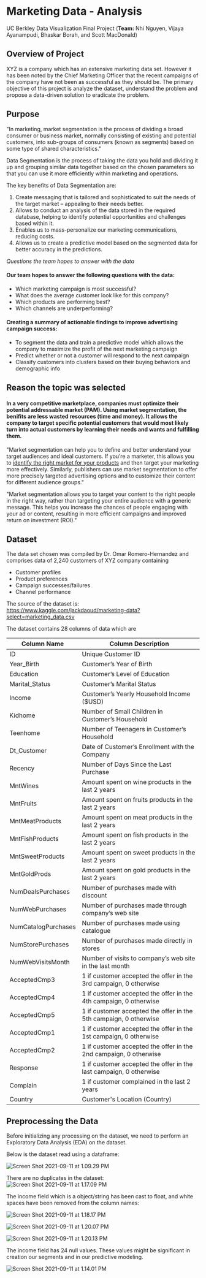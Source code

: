 #   Marketing Data - Analysis

UC Berkley Data Visualization Final Project (**Team:** Nhi Nguyen, Vijaya Ayanampudi, Bhaskar Borah, and Scott MacDonald)

## Overview of Project

XYZ is a company which has an extensive marketing data set. However it has been noted by the Chief Marketing Officer that the recent campaigns of the company have not been as successful as they should be.
The primary objective of this project is analyze the dataset, understand the problem and propose a data-driven solution to eradicate the problem.

## Purpose

"In marketing, market segmentation is the process of dividing a broad consumer or business market, normally consisting of existing and potential customers, into sub-groups of consumers (known as segments) based on some type of shared characteristics."

[^1]: Wikipedia contributors. (2021, June 23). Market segmentation. In *Wikipedia, The Free Encyclopedia*. Retrieved 14:25, September 11, 2021, from https://en.wikipedia.org/w/index.php?title=Market_segmentation&oldid=1029982660

Data Segmentation is the process of taking the data you hold and dividing it up and grouping similar data together based on the chosen parameters so that you can use it more efficiently within marketing and operations.

The key benefits of Data Segmentation are:

1. Create messaging that is tailored and sophisticated to suit the needs of the target market – appealing to their needs better.
2. Allows to conduct an analysis of the data stored in the required database, helping to identify potential opportunities and challenges based within it. 
3. Enables us to mass-personalize our marketing communications, reducing costs.
4. Allows us to create a predictive model based on the segmented data for better accuracy in the predictions.


*Questions the team hopes   to answer with the data*

#### Our team hopes to answer the following questions with the data:

- Which marketing campaign is most successful?
- What does the average customer look like for this company?
- Which products are performing best?
- Which channels are underperforming?

#### Creating a summary of actionable findings to improve advertising campaign success:

- To segment the data and train a predictive model which allows the company to maximize the profit of the next marketing campaign
- Predict whether or not a customer will respond to the next campaign
- Classify customers into clusters based on their buying behaviors and demographic info

##  Reason the topic was selected

#### In a very competitive marketplace, companies must optimize their potential addressable market (PAM). Using market segmentation, the benifits are less wasted resources (time and money). It allows the company to target specific potential customers that would most likely turn into actual customers by learning their needs and wants and fulfilling them.

"Market segmentation can help you to define and better understand your target audiences and ideal customers. If you’re a marketer, this allows you to [identify the right market for your products](https://www.lotame.com/finding-target-audience/) and then target your marketing more effectively. Similarly, publishers can use market segmentation to offer more precisely targeted advertising options and to customize their content for different audience groups."

"Market segmentation allows you to target your content to the right people in the right way, rather than targeting your entire audience with a generic message. This helps you increase the chances of people engaging with your ad or content, resulting in more efficient campaigns and improved return on investment (ROI)."

[^2]: *What is market Segmentation? 4 types & 5 benefits*. Lotame. (2021, March 4). Retrieved September 11, 2021, from https://www.lotame.com/what-is-market-segmentation/.2 

## Dataset

The data set chosen was compiled by Dr. Omar Romero-Hernandez and comprises data of 2,240 customers of XYZ company containing

- Customer profiles
- Product preferences
- Campaign successes/failures
- Channel performance

The source of the dataset is:
https://www.kaggle.com/jackdaoud/marketing-data?select=marketing_data.csv

The dataset contains 28 columns of data which are

| Column Name            | Column Description                                                  |
| ------------------- | ------------------------------------------------------------ |
| ID                  | Unique Customer ID                                           |
| Year_Birth          | Customer’s Year of Birth                                     |
| Education           | Customer’s Level of Education                                |
| Marital_Status      | Customer’s Marital Status                                    |
| Income              | Customer’s Yearly Household Income ($USD)                    |
| Kidhome             | Number of Small Children in Customer’s Household             |
| Teenhome            | Number of Teenagers in Customer’s Household                  |
| Dt_Customer         | Date of Customer’s Enrollment with the Company               |
| Recency             | Number of Days Since the Last Purchase                       |
| MntWines            | Amount spent on wine products in the last 2 years            |
| MntFruits           | Amount spent on fruits products in the last 2 years          |
| MntMeatProducts     | Amount spent on meat products in the last 2 years            |
| MntFishProducts     | Amount spent on fish products in the last 2 years            |
| MntSweetProducts    | Amount spent on sweet products in the last 2 years           |
| MntGoldProds        | Amount spent on gold products in the last 2 years            |
| NumDealsPurchases   | Number of purchases made with discount                       |
| NumWebPurchases     | Number of purchases made through company’s web site          |
| NumCatalogPurchases | Number of purchases made using catalogue                     |
| NumStorePurchases   | Number of purchases made directly in stores                  |
| NumWebVisitsMonth   | Number of visits to company’s web site in the last month     |
| AcceptedCmp3        | 1 if customer accepted the offer in the 3rd campaign, 0 otherwise |
| AcceptedCmp4        | 1 if customer accepted the offer in the 4th campaign, 0 otherwise |
| AcceptedCmp5        | 1 if customer accepted the offer in the 5th campaign, 0 otherwise |
| AcceptedCmp1        | 1 if customer accepted the offer in the 1st campaign, 0 otherwise |
| AcceptedCmp2        | 1 if customer accepted the offer in the 2nd campaign, 0 otherwise |
| Response            | 1 if customer accepted the offer in the last campaign, 0 otherwise |
| Complain            | 1 if customer complained in the last 2 years                 |
| Country             | Customer's Location (Country)                                |



## Preprocessing the Data

Before initializing any processing on the dataset, we need to perform an Exploratory Data Analysis (EDA) on the dataset.

Below is the dataset read using a dataframe:

![Screen Shot 2021-09-11 at 1.09.29 PM](https://i.imgur.com/1hLYIHB.png)

There are no duplicates in the dataset:
![Screen Shot 2021-09-11 at 1.17.09 PM](https://i.imgur.com/5Wb3DRp.png)

The income field which is a object/string has been cast to float, and white spaces have been removed from the column names:

![Screen Shot 2021-09-11 at 1.18.17 PM](https://i.imgur.com/7TDt1UV.png)


![Screen Shot 2021-09-11 at 1.20.07 PM](https://i.imgur.com/kX3hCj2.png)

![Screen Shot 2021-09-11 at 1.20.13 PM](https://i.imgur.com/1LpWt7I.png)




The income field has 24 null values. These values might be significant in creation our segments and in our predictive modeling.

![Screen Shot 2021-09-11 at 1.14.01 PM](https://i.imgur.com/KhYpxju.png)




